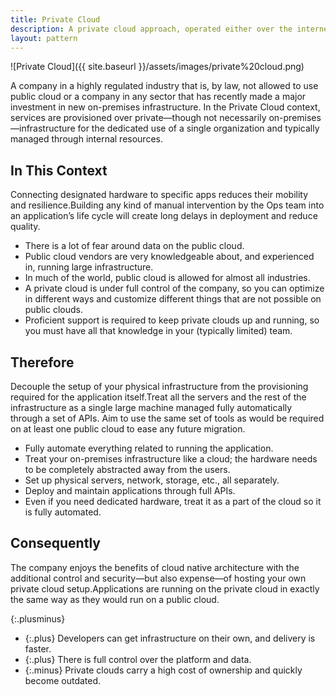```yaml
---
title: Private Cloud
description: A private cloud approach, operated either over the internet or on company-owned on premises infrastructure, can offer the benefits of cloud computing services like AWS while restricting access to only select users
layout: pattern
---
```


![Private Cloud]({{ site.baseurl }}/assets/images/private%20cloud.png)

A company in a highly regulated industry that is, by law, not allowed to use public cloud or a company in any sector that has recently made a major investment in new on-premises infrastructure. In the Private Cloud context, services are provisioned over private—though not necessarily on-premises—infrastructure for the dedicated use of a single organization and typically managed through internal resources.

## In This Context

Connecting designated hardware to specific apps reduces their mobility and resilience.Building any kind of manual intervention by the Ops team into an application’s life cycle will create long delays in deployment and reduce quality.

- There is a lot of fear around data on the public cloud.
- Public cloud vendors are very knowledgeable about, and experienced in, running large infrastructure.
- In much of the world, public cloud is allowed for almost all industries.
- A private cloud is under full control of the company, so you can optimize in different ways and customize different things that are not possible on public clouds.
- Proficient support is required to keep private clouds up and running, so you must have all that knowledge in your (typically limited) team.

## Therefore

Decouple the setup of your physical infrastructure from the provisioning required for the application itself.Treat all the servers and the rest of the infrastructure as a single large machine managed fully automatically through a set of APIs. Aim to use the same set of tools as would be required on at least one public cloud to ease any future migration.

- Fully automate everything related to running the application.
- Treat your on-premises infrastructure like a cloud; the hardware needs to be completely abstracted away from the users.
- Set up physical servers, network, storage, etc., all separately.
- Deploy and maintain applications through full APIs.
- Even if you need dedicated hardware, treat it as a part of the cloud so it is fully automated.

## Consequently

The company enjoys the benefits of cloud native architecture with the additional control and security—but also expense—of hosting your own private cloud setup.Applications are running on the private cloud in exactly the same way as they would run on a public cloud.

{:.plusminus}
- {:.plus} Developers can get infrastructure on their own, and delivery is faster.
- {:.plus} There is full control over the platform and data.
- {:.minus} Private clouds carry a high cost of ownership and quickly become outdated.
